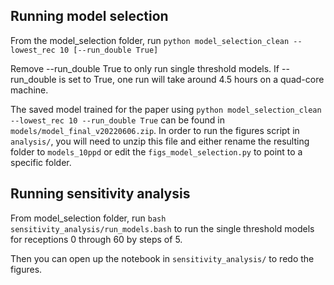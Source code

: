 
## Running model selection
From the model_selection folder, run
`python model_selection_clean --lowest_rec 10 [--run_double True]`

Remove --run_double True to only run single threshold models. If --run_double is set to True, one run will take around 4.5 hours on a quad-core machine.

The saved model trained for the paper using `python model_selection_clean --lowest_rec 10 --run_double True` can be found in `models/model_final_v20220606.zip`. In order to run the figures script in `analysis/`, you will need to unzip this file and either rename the resulting folder to `models_10ppd` or edit the `figs_model_selection.py` to point to a specific folder. 

## Running sensitivity analysis
From model_selection folder, run
`bash sensitivity_analysis/run_models.bash`
to run the single threshold models for receptions 0 through 60 by steps of 5.

Then you can open up the notebook in `sensitivity_analysis/` to redo the figures.



